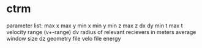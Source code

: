 # ctrm

parameter list:
max x
max y
min x 
min y
min z
max z
dx
dy
min t
max t
velocity range (v+-range)
dv
radius of relevant recievers in meters
average window size
dz
geometry file
velo file
energy
